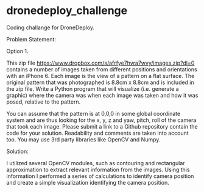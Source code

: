 # dronedeploy_challenge

Coding challange for DroneDeploy. 

Problem Statement:

Option 1.

This zip file https://www.dropbox.com/s/afrfye7hvra7wvy/images.zip?dl=0 contains a number of images taken from different positions and orientations with an iPhone 6. Each image is the view of a pattern on a flat surface. The original pattern that was photographed is 8.8cm x 8.8cm and is included in the zip file. Write a Python program that will visualize (i.e. generate a graphic) where the camera was when each image was taken and how it was posed, relative to the pattern.

You can assume that the pattern is at 0,0,0 in some global coordinate system and are thus looking for the x, y, z and yaw, pitch, roll of the camera that took each image. Please submit a link to a Github repository contain the code for your solution. Readability and comments are taken into account too. You may use 3rd party libraries like OpenCV and Numpy. 

Solution:

I utilized several OpenCV modules, such as contouring and rectangular approximation to extract relevant information from the images. Using this information I performed a series of calculations to identify camera position and create a simple visualization identifying the camera position.